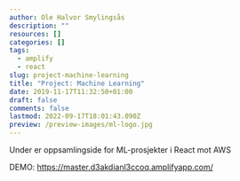 ```yaml
---
author: Ole Halvor Smylingsås
description: ""
resources: []
categories: []
tags:
  - amplify
  - react
slug: project-machine-learning
title: "Project: Machine Learning"
date: 2019-11-17T11:32:50+01:00
draft: false
comments: false
lastmod: 2022-09-17T18:01:43.090Z
preview: /preview-images/ml-logo.jpg
---
```


<!--more-->

Under er oppsamlingside for ML-prosjekter i React mot AWS

DEMO: https://master.d3akdianl3ccoq.amplifyapp.com/